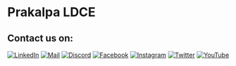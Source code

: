 # Prakalpa LDCE

## Contact us on:

[![LinkedIn](https://img.shields.io/badge/LinkedIn-0077B5?style=for-the-badge&logo=linkedin&logoColor=white)](https://www.linkedin.com/company/prakalpa-ldce/)
<a href="mailto:prakalpa@ldce.ac.in">![Mail](https://img.shields.io/badge/Gmail-D14836?style=for-the-badge&logo=gmail&logoColor=white)</a>
[![Discord](https://img.shields.io/badge/Discord-5865F2?style=for-the-badge&logo=discord&logoColor=white)](https://discord.gg/PnmYkBH6Nu)
[![Facebook](https://img.shields.io/badge/Facebook-1877F2?style=for-the-badge&logo=facebook&logoColor=white)](https://www.facebook.com/ldce1prakalpa/)
[![Instagram](https://img.shields.io/badge/Instagram-E4405F?style=for-the-badge&logo=instagram&logoColor=white)](https://instagram.com/ldce_prakalpa?utm_medium=copy_link)
[![Twitter](https://img.shields.io/badge/Twitter-1DA1F2?style=for-the-badge&logo=twitter&logoColor=white)](https://twitter.com/ldce_prakalpa?t=wzbY8GKEpwhN0Dp5J_wl6w&s=08)
[![YouTube](https://img.shields.io/badge/YouTube-FF0000?style=for-the-badge&logo=youtube&logoColor=white)](https://youtube.com/channel/UCHP_1nqGne-uwDtsRWrvOMA)

